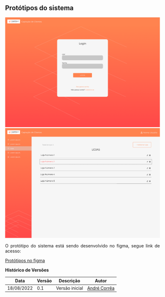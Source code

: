 ## Protótipos do sistema

![login](./imagens/Figma/login.png)
![listagem](./imagens/Figma/listagem.png)

<p style="text-align: justify"> O protótipo do sistema está sendo desenvolvido no figma, segue link de acesso: </p>


[Protótipos no figma](https://www.figma.com/file/cQMiGRsACtlvzdMTO63Nmb/Protótipo-Capita-C)

**Histórico de Versões**

| Data       | Versão | Descrição      | Autor                                         |
| ---------- | ------ | -------------- | --------------------------------------------- |
| 18/08/2022 | 0.1    | Versão inicial | [André Corrêa](https://github.com/dartmol203) |